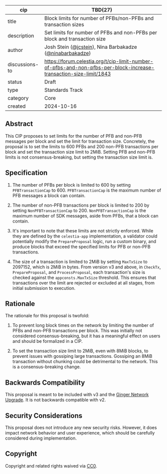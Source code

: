 | cip | TBD(27) |
| - | - |
| title | Block limits for number of PFBs/non-PFBs and transaction sizes |
| description | Set limits for number of PFBs and non-PFBs per block and transaction size |
| author | Josh Stein ([@jcstein](https://github.com/jcstein)), Nina Barbakadze ([@ninabarbakadze](https://github.com/ninabarbakadze)) |
| discussions-to |  <https://forum.celestia.org/t/cip-limit-number-of-pfbs-and-non-pfbs-per-block-increase-transaction-size-limit/1843> |
| status | Draft |
| type | Standards Track |
| category | Core |
| created | 2024-10-16 |

## Abstract

This CIP proposes to set limits for the number of PFB and non-PFB messages per block and set the limit for transaction size. Concretely, the proposal is to set the limits to 600 PFBs and 200 non-PFB transactions per block and set the transaction size limit to 2MiB. Setting PFB and non-PFB limits is not consensus-breaking, but setting the transaction size limit is.

## Specification

1. The number of PFBs per block is limited to 600 by setting `PFBTransactionCap` to 600. `PFBTransactionCap` is the maximum number of PFB messages a block can contain.

1. The number of non-PFB transactions per block is limited to 200 by setting `NonPFBTransactionCap` to 200. `NonPFBTransactionCap` is the maximum number of SDK messages, aside from PFBs, that a block can contain.

1. It's important to note that these limits are not strictly enforced. While they are defined by the `celestia-app` implementation, a validator could potentially modify the `PrepareProposal` logic, run a custom binary, and produce blocks that exceed the specified limits for PFB or non-PFB transactions.

1. The size of a transaction is limited to 2MiB by setting `MaxTxSize` to 2097152, which is 2MiB in bytes. From version v3 and above, in `CheckTx`, `PrepareProposal`, and `ProcessProposal`, each transaction's size is checked against the `appconsts.MaxTxSize` threshold. This ensures that transactions over the limit are rejected or excluded at all stages, from initial submission to execution.

## Rationale

The rationale for this proposal is twofold:

1. To prevent long block times on the network by limiting the number of PFBs and non-PFB transactions per block. This was initially not considered consensus-breaking, but it has a meaningful effect on users and should be formalized in a CIP.

1. To set the transaction size limit to 2MiB, even with 8MiB blocks, to prevent issues with gossiping large transactions. Gossiping an 8MiB transaction without chunking could be detrimental to the network. This is a consensus-breaking change.

## Backwards Compatibility

This proposal is meant to be included with v3 and the [Ginger Network Upgrade](./cip-25.md). It is not backwards compatible with v2.

## Security Considerations

This proposal does not introduce any new security risks. However, it does impact network behavior and user experience, which should be carefully considered during implementation.

## Copyright

Copyright and related rights waived via [CC0](https://github.com/celestiaorg/CIPs/blob/main/LICENSE).

